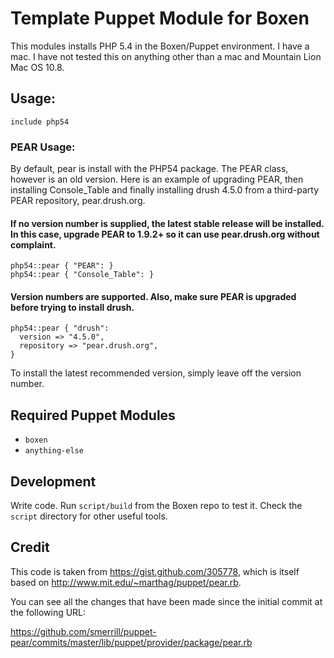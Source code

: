 # Template Puppet Module for Boxen

This modules installs PHP 5.4 in the Boxen/Puppet environment. I have a mac. I have not tested this on anything other than a mac and Mountain Lion Mac OS 10.8.

## Usage: 

```
include php54
```

### PEAR Usage:

By default, pear is install with the PHP54 package. The PEAR class, however is an old version. Here is an example of upgrading
PEAR, then installing Console_Table and finally installing drush 4.5.0 from a
third-party PEAR repository, pear.drush.org.

#### If no version number is supplied, the latest stable release will be installed. In this case, upgrade PEAR to 1.9.2+ so it can use pear.drush.org without complaint.

```
php54::pear { "PEAR": }
php54::pear { "Console_Table": }
```

#### Version numbers are supported.  Also, make sure PEAR is upgraded before trying to install drush.

```
php54::pear { "drush":
  version => "4.5.0",
  repository => "pear.drush.org",
}
```

To install the latest recommended version, simply leave off the version number.

## Required Puppet Modules

* `boxen`
* `anything-else`

## Development

Write code. Run `script/build` from the Boxen repo to test it. Check the `script`
directory for other useful tools.

## Credit

This code is taken from https://gist.github.com/305778, which is itself based on
http://www.mit.edu/~marthag/puppet/pear.rb.

You can see all the changes that have been made since the initial commit at the
following URL:

https://github.com/smerrill/puppet-pear/commits/master/lib/puppet/provider/package/pear.rb





